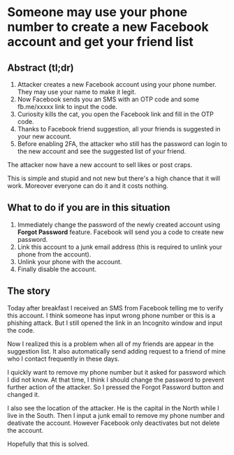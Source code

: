 # Someone may use your phone number to create a new Facebook account and get your friend list
## Abstract (tl;dr)

1. Attacker creates a new Facebook account using your phone number. They may use your name to make it legit.
2. Now Facebook sends you an SMS with an OTP code and some fb.me/xxxxx link to input the code.
3. Curiosity kills the cat, you open the Facebook link and fill in the OTP code.
4. Thanks to Facebook friend suggestion, all your friends is suggested in your new account.
5. Before enabling 2FA, the attacker who still has the password can login to the new account and see the suggested list of your friend.

The attacker now have a new account to sell likes or post craps.

This is simple and stupid and not new but there's a high chance that it will work. Moreover everyone can do it and it costs nothing.

## What to do if you are in this situation
1. Immediately change the password of the newly created account using **Forgot Password** feature. Facebook will send you a code to create new password.
2. Link this account to a junk email address (this is required to unlink your phone from the account).
3. Unlink your phone with the account.
4. Finally disable the account.

## The story
Today after breakfast I received an SMS from Facebook telling me to verify this account.
I think someone has input wrong phone number or this is a phishing attack.
But I still opened the link in an Incognito window and input the code.

Now I realized this is a problem when all of my friends are appear in the suggestion list. 
It also automatically send adding request to a friend of mine who I contact frequently in these days.

I quickly want to remove my phone number but it asked for password which I did not know.
At that time, I think I should change the password to prevent further action of the attacker.
So I pressed the Forgot Password button and changed it. 

I also see the location of the attacker. He is the capital in the North while I live in the South.
Then I input a junk email to remove my phone number and deativate the account. 
However Facebook only deactivates but not delete the account.

Hopefully that this is solved.
